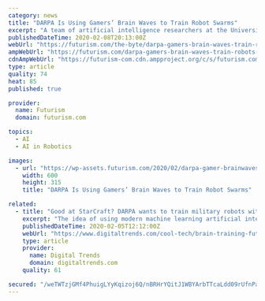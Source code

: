```yaml
---
category: news
title: "DARPA Is Using Gamers’ Brain Waves to Train Robot Swarms"
excerpt: "A team of artificial intelligence researchers at the University at Buffalo plans to study the brain ... gamers to build an advanced AI — so that it can then coordinate the actions of entire fleets of autonomous military robots. The U.S. Defense Advanced Research Projects Agency — better known as DARPA — has awarded the UB team a $ ..."
publishedDateTime: 2020-02-08T20:13:00Z
webUrl: "https://futurism.com/the-byte/darpa-gamers-brain-waves-train-robots-swarms"
ampWebUrl: "https://futurism.com/darpa-gamers-brain-waves-train-robots-swarms/amp"
cdnAmpWebUrl: "https://futurism-com.cdn.ampproject.org/c/s/futurism.com/darpa-gamers-brain-waves-train-robots-swarms/amp"
type: article
quality: 74
heat: 85
published: true

provider:
  name: Futurism
  domain: futurism.com

topics:
  - AI
  - AI in Robotics

images:
  - url: "https://wp-assets.futurism.com/2020/02/darpa-gamer-brainwaves-train-killer-robots-600x315.jpg"
    width: 600
    height: 315
    title: "DARPA Is Using Gamers’ Brain Waves to Train Robot Swarms"

related:
  - title: "Good at StarCraft? DARPA wants to train military robots with your brainwaves"
    excerpt: "The idea of using modern machine learning artificial intelligence is that it could give robot swarms the ability to more ... “We are around the halfway mark.” At present, they’ve yet to start the start the data-gathering phase of the project, although Chowdhury has a good idea of the format that it will take. The plan is to carry out ..."
    publishedDateTime: 2020-02-05T12:12:00Z
    webUrl: "https://www.digitaltrends.com/cool-tech/brain-training-future-swarm-robot-armies/"
    type: article
    provider:
      name: Digital Trends
      domain: digitaltrends.com
    quality: 61

secured: "/weTWTzjGMf4PhuigLYyKqizoj6Q/nBRHrYQitJ1WBYArbTTcaLdd09rUfnPa8mP4UtdLee7aXIS1Htmfy7IIiT2dyBpIPcWC+JMDcUgVpf9i8b2irfFUzRKAQSMvs1m73gpnorQaxwlHDitQURkqCB5fRPR+uHjgFLb9VUIHjHACeKy3vzi6ieGhlKK0+5Dm2E3vLI01LwfDZzoTNZitdPtJo6g+AGjiXQD4+Btxj5Ifkp9UQXXZa6lMF7DP1URgEMK9NuxsbSuOAeL2LWdR0rp42sociHzl+Gecb7XiAFCQDPAz2NmFVeV0giDVb9KcYcn8wPNrowoNmr3AbYVDAOsRaTFkoHfMD1kr3ftGbXRdNyIsVaxh2q4I4AmPM9gHgRkSFy+P60jJaaE/9AQhhlj7kCEGAIGnPz7jvF8xjPOgyOHJ1kjMl1Xr6M8Fe942XDEnm9T+1Te6v1D9P9I+EMk2FL1gvtw32KcEyxZlVU=;8zvkAzJbMWWKu8gEmDTVDQ=="
---
```


